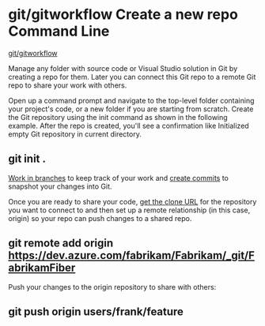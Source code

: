 # git/gitworkflow  Create a new repo      Command Line

[git/gitworkflow](https://docs.microsoft.com/en-us/azure/devops/repos/git/gitworkflow?view=azure-devops)


Manage any folder with source code or Visual Studio solution in Git by creating a repo for them. Later you can connect this Git repo to a remote Git repo to share your work with others.

Open up a command prompt and navigate to the top-level folder containing your project's code, or a new folder if you are starting from scratch. Create the Git repository using the init command as shown in the following example. After the repo is created, you'll see a confirmation like Initialized empty Git repository in current directory.

## git init .

[Work in branches](https://docs.microsoft.com/en-us/azure/devops/repos/git/branches?view=azure-devops&tabs=visual-studio) to keep track of your work and [create commits](https://docs.microsoft.com/en-us/azure/devops/repos/git/commits?view=azure-devops&tabs=visual-studio) to snapshot your changes into Git.

Once you are ready to share your code, [get the clone URL](https://docs.microsoft.com/en-us/azure/devops/repos/git/clone?view=azure-devops&tabs=visual-studio#clone_url) for the repository you want to connect to and then set up a remote relationship (in this case, origin) so your repo can push changes to a shared repo.

## git remote add origin https://dev.azure.com/fabrikam/Fabrikam/_git/FabrikamFiber

Push your changes to the origin repository to share with others:

## git push origin users/frank/feature



